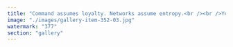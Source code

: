 ```yaml
---
title: "Command assumes loyalty. Networks assume entropy.<br /><br />You can’t defect from a system you never pledged allegiance to. When belief becomes programmable, legacy hierarchies don’t fall—they evaporate. No whistle. No bang. Just silent realignment.<br /><br />A single link in a chain breaks— A single node reroutes— A single soldier says: “What if I don’t?”<br /><br />Decentralized defection isn’t chaos. It’s protocol evolution. It isn’t betrayal. It’s signal rebalancing.<br /><br />And the stronger the coercion, the faster the mesh grows around it.<br /><br /><br />#DecentralizedDefection <br />#ProtocolDisobedience <br />#NetworkWarfare <br />#SystemicRealignment <br />#FractalLoyalty"
image: "./images/gallery-item-352-03.jpg"
watermark: "377"
section: "gallery"
---
```

